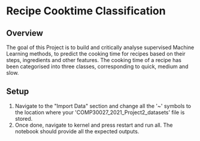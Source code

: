 # Recipe Cooktime Classification

## Overview
The goal of this Project is to build and critically analyse supervised Machine Learning methods, to predict the cooking time for recipes based on their steps, ingredients and other features. The cooking time of a recipe has been categorised into three classes, corresponding to quick, medium and slow.

## Setup 
1. Navigate to the "Import Data" section and change all the '~' symbols to the location where your 'COMP30027_2021_Project2_datasets' file is stored.
2. Once done, navigate to kernel and press restart and run all. The notebook should provide all the expected outputs.